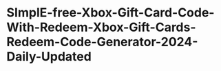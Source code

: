 # SImplE-free-Xbox-Gift-Card-Code-With-Redeem-Xbox-Gift-Cards-Redeem-Code-Generator-2024-Daily-Updated